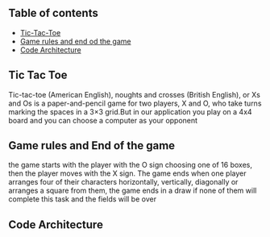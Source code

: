 ## Table of contents
* [Tic-Tac-Toe](#Tic-Tac-Toe)
* [Game rules and end od the game](#game-rules)
* [Code Architecture](#code-architecture)

##  Tic Tac Toe
Tic-tac-toe (American English), noughts and crosses (British English), or Xs and Os is a paper-and-pencil game for two players, X and O, who take turns marking the spaces in a 3×3 grid.But in our application you play on a 4x4 board and you can choose a computer as your opponent


##  Game rules and End of the game

the game starts with the player with the O sign choosing one of 16 boxes, then the player moves with the X sign. The game ends when one player arranges four of their characters horizontally, vertically, diagonally or arranges a square from them, the game ends in a draw if  none of them will complete this task and the fields will be over

##  Code Architecture

